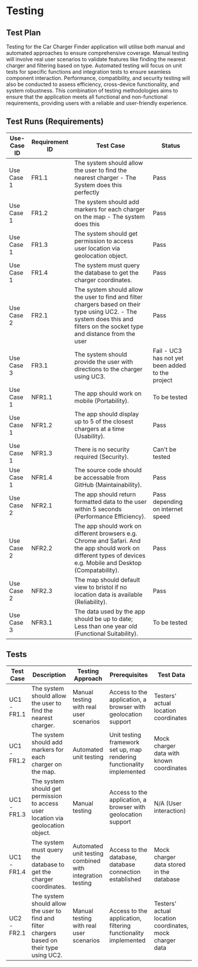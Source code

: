 # Testing

## Test Plan
Testing for the Car Charger Finder application will utilise both manual and automated approaches to ensure comprehensive coverage. Manual testing will involve real user scenarios to validate features like finding the nearest charger and filtering based on type. Automated testing will focus on unit tests for specific functions and integration tests to ensure seamless component interaction. Performance, compatibility, and security testing will also be conducted to assess efficiency, cross-device functionality, and system robustness. This combination of testing methodologies aims to ensure that the application meets all functional and non-functional requirements, providing users with a reliable and user-friendly experience.

## Test Runs (Requirements)

| Use-Case ID | Requirement ID | Test Case | Status |
| ----------- | -------------- | --------- | ------ |
| Use Case 1 | FR1.1 | The system should allow the user to find the nearest charger - The System does this perfectly | Pass|
| Use Case 1 | FR1.2 | The system should add markers for each charger on the map - The system does this | Pass |
| Use Case 1 | FR1.3 | The system should get permission to access user location via geolocation object. | Pass |
| Use Case 1 | FR1.4 | The system must query the database to get the charger coordinates. | Pass |
| Use Case 2 | FR2.1 | The system should allow the user to find and filter chargers based on their type using UC2. - The system does this and filters on the socket type and distance from the user | Pass |
| Use Case 3 | FR3.1 | The system should provide the user with directions to the charger using UC3. | Fail - UC3 has not yet been added to the project |
| Use Case 1 | NFR1.1 | The app should work on mobile (Portability). | To be tested |
| Use Case 1 | NFR1.2 | The app should display up to 5 of the closest chargers at a time (Usability). | Pass |
| Use Case 1 | NFR1.3 | There is no security required (Security). | Can't be tested |
| Use Case 1 | NFR1.4 | The source code should be accessable from GitHub (Maintainability). | Pass |
| Use Case 2 | NFR2.1 | The app should return formatted data to the user within 5 seconds (Performance Efficiency). | Pass depending on internet speed |
| Use Case 2 | NFR2.2 | The app should work on different browsers e.g. Chrome and Safari. And the app should work on different types of devices e.g. Mobile and Desktop (Compatability). | Pass |
| Use Case 2 | NFR2.3 | The map should default view to bristol if no location data is available (Reliability). | Pass | 
| Use Case 3 | NFR3.1 | The data used by the app should be up to date; Less than one year old (Functional Suitability). | To be tested |

## Tests

| Test Case | Description               | Testing Approach            | Prerequisites     | Test Data               |
|-----------|---------------------------|-----------------------------|-------------------|-------------------------|
| UC1 - FR1.1 | The system should allow the user to find the nearest charger.| Manual testing with real user scenarios | Access to the application, a browser with geolocation support | Testers' actual location coordinates |
| UC1 - FR1.2 | The system should add markers for each charger on the map.| Automated unit testing  | Unit testing framework set up, map rendering functionality implemented | Mock charger data with known coordinates |
| UC1 - FR1.3 | The system should get permission to access user location via geolocation object.  | Manual testing | Access to the application, a browser with geolocation support | N/A (User interaction) |
| UC1 - FR1.4 | The system must query the database to get the charger coordinates.| Automated unit testing combined with integration testing| Access to the database, database connection established | Mock charger data stored in the database |
| UC2 - FR2.1 | The system should allow the user to find and filter chargers based on their type using UC2.| Manual testing with real user scenarios | Access to the application, filtering functionality implemented | Testers' actual location coordinates, mock charger data |

